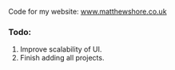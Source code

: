 Code for my website: www.matthewshore.co.uk

### Todo:
1. Improve scalability of UI.
2. Finish adding all projects.
